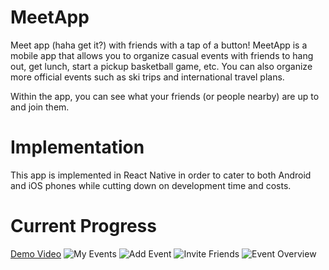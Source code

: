 # MeetApp


Meet app (haha get it?) with friends with a tap of a button!
MeetApp is a mobile app that allows you to organize casual events with friends to hang out, get lunch, start a pickup basketball game, etc. You can also organize more official events such as ski trips and international travel plans.

Within the app, you can see what your friends (or people nearby) are up to and join them.

# Implementation

This app is implemented in React Native in order to cater to both Android and iOS phones while cutting down on development time and costs.

# Current Progress

[Demo Video](https://youtu.be/ERdpSE_WIGk)
![My Events](/screenshots/IMG_0954.PNG?raw=true)
![Add Event](/screenshots/IMG_0952.PNG?raw=true)
![Invite Friends](/screenshots/IMG_0953.PNG?raw=true)
![Event Overview](/screenshots/IMG_0955.PNG?raw=true)
